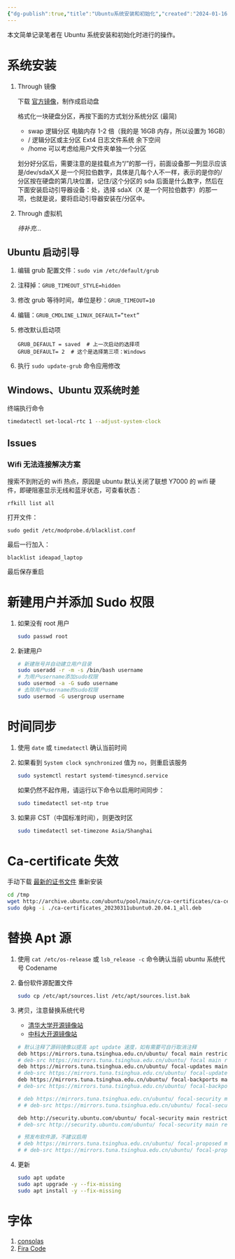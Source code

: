 ```yaml
---
{"dg-publish":true,"title":"Ubuntu系统安装和初始化","created":"2024-01-16 15:08","updated":"2024-01-29 15:00","tags":["ubuntu"],"permalink":"/Engineering Wiki/Ubuntu系统安装和初始化/","dgPassFrontmatter":true,"noteIcon":"1"}
---
```



本文简单记录笔者在 Ubuntu 系统安装和初始化时进行的操作。

# 系统安装

1. Through 镜像

    下载 [官方镜像](https://ubuntu.com/download#download)，制作成启动盘

    格式化一块硬盘分区，再按下面的方式划分系统分区 (最简)

    - swap 逻辑分区      电脑内存 1-2 倍（我的是 16GB 内存，所以设置为 16GB）
    - /           逻辑分区或主分区 Ext4 日志文件系统    余下空间
    - /home 可以考虑给用户文件夹单独一个分区

    划分好分区后，需要注意的是挂载点为“/”的那一行，前面设备那一列显示应该是/dev/sdaX,X 是一个阿拉伯数字，具体是几每个人不一样，表示的是你的/分区按在硬盘的第几块位置，记住/这个分区的 sda 后面是什么数字，然后在下面安装启动引导器设备：处，选择 sdaX（X 是一个阿拉伯数字）的那一项，也就是说，要将启动引导器安装在/分区中。</p>

2. Through 虚拟机

	*待补充...*

## Ubuntu 启动引导

1. 编辑 grub 配置文件：`sudo vim /etc/default/grub`

2. 注释掉：`GRUB_TIMEOUT_STYLE=hidden`

3. 修改 grub 等待时间，单位是秒：`GRUB_TIMEOUT=10`

4. 编辑：`GRUB_CMDLINE_LINUX_DEFAULT=”text”`

5. 修改默认启动项

	```
	GRUB_DEFAULT = saved  # 上一次启动的选择项
	GRUB_DEFAULT= 2  # 这个是选择第三项：Windows
	```

6. 执行 `sudo update-grub` 命令应用修改

## Windows、Ubuntu 双系统时差

终端执行命令

```bash
timedatectl set-local-rtc 1 --adjust-system-clock
```

## Issues

### Wifi 无法连接解决方案

搜索不到附近的 wifi 热点，原因是 ubuntu 默认关闭了联想 Y7000 的 wifi 硬件，即硬阻塞显示无线和蓝牙状态，可查看状态：

`rfkill list all`

打开文件：

`sudo gedit /etc/modprobe.d/blacklist.conf`

最后一行加入：

`blacklist ideapad_laptop`

最后保存重启

# 新建用户并添加 Sudo 权限

1. 如果没有 root 用户
  
    ```bash
    sudo passwd root
    ```

2. 新建用户

    ```bash
    # 新建账号并自动建立用户目录
    sudo useradd -r -m -s /bin/bash username
    # 为用户username添加sudo权限
    sudo usermod -a -G sudo username
    # 去除用户username的sudo权限
    sudo usermod -G usergroup username
    ```

# 时间同步

1. 使用 `date` 或 `timedatectl` 确认当前时间

2. 如果看到 `System clock synchronized` 值为 `no`，则重启该服务

    ```bash
    sudo systemctl restart systemd-timesyncd.service
    ```

    如果仍然不起作用，请运行以下命令以启用时间同步：

    ```bash
    sudo timedatectl set-ntp true
    ```
 
3. 如果非 CST（中国标准时间），则更改时区

    ```bash
    sudo timedatectl set-timezone Asia/Shanghai
    ```

# Ca-certificate 失效

手动下载 [最新的证书文件](http://archive.ubuntu.com/ubuntu/pool/main/c/ca-certificates/) 重新安装

```bash
cd /tmp
wget http://archive.ubuntu.com/ubuntu/pool/main/c/ca-certificates/ca-certificates_20230311ubuntu0.20.04.1_all.deb
sudo dpkg -i ./ca-certificates_20230311ubuntu0.20.04.1_all.deb
```

# 替换 Apt 源

1. 使用 `cat /etc/os-release` 或 `lsb_release -c` 命令确认当前 ubuntu 系统代号 Codename

2. 备份软件源配置文件

    ```bash
    sudo cp /etc/apt/sources.list /etc/apt/sources.list.bak
    ```

3. 拷贝，注意替换系统代号

	- [清华大学开源镜像站](https://mirrors.tuna.tsinghua.edu.cn/help/ubuntu/)
	- [中科大开源镜像站](https://mirrors.ustc.edu.cn/help/ubuntu.html#id7)

    ```bash
    # 默认注释了源码镜像以提高 apt update 速度，如有需要可自行取消注释
    deb https://mirrors.tuna.tsinghua.edu.cn/ubuntu/ focal main restricted universe multiverse
    # deb-src https://mirrors.tuna.tsinghua.edu.cn/ubuntu/ focal main restricted universe multiverse
    deb https://mirrors.tuna.tsinghua.edu.cn/ubuntu/ focal-updates main restricted universe multiverse
    # deb-src https://mirrors.tuna.tsinghua.edu.cn/ubuntu/ focal-updates main restricted universe multiverse
    deb https://mirrors.tuna.tsinghua.edu.cn/ubuntu/ focal-backports main restricted universe multiverse
    # deb-src https://mirrors.tuna.tsinghua.edu.cn/ubuntu/ focal-backports main restricted universe multiverse
    
    # deb https://mirrors.tuna.tsinghua.edu.cn/ubuntu/ focal-security main restricted universe multiverse
    # # deb-src https://mirrors.tuna.tsinghua.edu.cn/ubuntu/ focal-security main restricted universe multiverse
    
    deb http://security.ubuntu.com/ubuntu/ focal-security main restricted universe multiverse
    # deb-src http://security.ubuntu.com/ubuntu/ focal-security main restricted universe multiverse
    
    # 预发布软件源，不建议启用
    # deb https://mirrors.tuna.tsinghua.edu.cn/ubuntu/ focal-proposed main restricted universe multiverse
    # # deb-src https://mirrors.tuna.tsinghua.edu.cn/ubuntu/ focal-proposed main restricted universe multiverse
    ```

4. 更新

    ```bash
    sudo apt update
    sudo apt upgrade -y --fix-missing
    sudo apt install -y --fix-missing
    ```

# 字体

1. [consolas](https://storage.googleapis.com/google-code-archive-downloads/v2/code.google.com/uigroupcode/YaHei.Consolas.1.12.zip)
2. [Fira Code](https://github.com/tonsky/FiraCode)